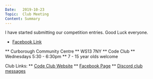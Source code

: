 ```yaml
---
Date:   2019-10-23
Topic:  Club Meeting
Content: Summary
---
```

I have started submitting our competition entries. Good Luck everyone.

* [Facebook Link](https://www.facebook.com/1481985248595237/posts/2327510107376076/)


** Curborough Community Centre
** WS13 7NY
** Code Club
** Wednesdays 5:30 - 6:30pm
** 7 - 15 year olds welcome

Club Links:
** [Code Club Website](https://lichfield-code-club.github.io/)
** [Facebook Page](https://www.facebook.com/LichfieldCoders)
** [Discord club messages](https://discord.gg/szz6xGK)
